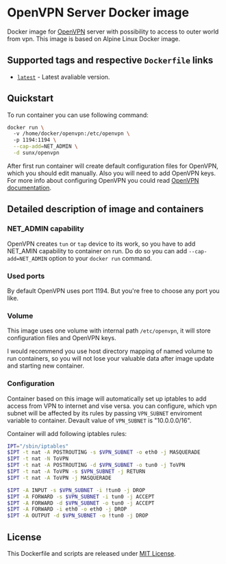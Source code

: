 # OpenVPN Server Docker image
Docker image for [OpenVPN](https://openvpn.net/) server with possibility to access to outer world from vpn. This image is based on Alpine Linux Docker image.

## Supported tags and respective `Dockerfile` links

* [`latest`](https://github.com/SunAngel/openvpn-docker/blob/master/docker/Dockerfile) - Latest avaliable version.

## Quickstart

To run container you can use following command:
```bash
docker run \  
  -v /home/docker/openvpn:/etc/openvpn \  
  -p 1194:1194 \
  --cap-add=NET_ADMIN \
  -d sunx/openvpn
```

After first run container will create default configuration files for OpenVPN, which you should edit manually. Also you will need to add OpenVPN keys. For more info about configuring OpenVPN you could read [OpenVPN documentation](https://openvpn.net/index.php/open-source/documentation.html).

## Detailed description of image and containers

### NET_ADMIN capability

OpenVPN creates `tun` or `tap` device to its work, so you have to add NET_AMIN capability to container on run. Do do so you can add `--cap-add=NET_ADMIN` option to your `docker run` command.

### Used ports

By default OpenVPN uses port 1194. But you're free to choose any port you like.

### Volume
This image uses one volume with internal path `/etc/openvpn`, it will store configuration files and OpenVPN keys.

I would recommend you use host directory mapping of named volume to run containers, so you will not lose your valuable data after image update and starting new container.

### Configuration

Container based on this image will automatically set up iptables to add access from VPN to internet and vise versa. you can configure, which vpn subnet will be affected by its rules by passing `VPN_SUBNET` enviroment variable to container. Devault value of `VPN_SUBNET` is "10.0.0.0/16".

Container will add following iptables rules:
```bash
IPT="/sbin/iptables"
$IPT -t nat -A POSTROUTING -s $VPN_SUBNET -o eth0 -j MASQUERADE
$IPT -t nat -N ToVPN
$IPT -t nat -A POSTROUTING -d $VPN_SUBNET -o tun0 -j ToVPN
$IPT -t nat -A ToVPN -s $VPN_SUBNET -j RETURN
$IPT -t nat -A ToVPN -j MASQUERADE

$IPT -A INPUT -s $VPN_SUBNET -i !tun0 -j DROP
$IPT -A FORWARD -s $VPN_SUBNET -i tun0 -j ACCEPT
$IPT -A FORWARD -d $VPN_SUBNET -o tun0 -j ACCEPT
$IPT -A FORWARD -i eth0 -o eth0 -j DROP
$IPT -A OUTPUT -d $VPN_SUBNET -o !tun0 -j DROP
```

## License

This Dockerfile and scripts are released under [MIT License](https://github.com/SunAngel/openvpn-docker/blob/master/LICENSE).

